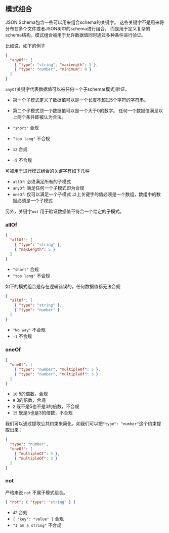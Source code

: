 ## 模式组合
JSON Schema包含一些可以用来组合schema的关键字。
这些关键字不是用来将分布在多个文件或者JSON树中的schema进行组合，
而是用于定义复杂的schema结构。模式组合被用于允许数据值同时通过多种条件进行验证。

比如说，如下的例子
```json
{
  "anyOf": [
    { "type": "string", "maxLength": 5 },
    { "type": "number", "minimum": 0 }
  ]
}
```
`anyOf`关键字代表数据值可以被任何一个子schema(模式)验证。
* 第一个子模式定义了数据值可以是一个长度不超过5个字符的字符串。
* 第二个子模式顶一个数据值可以是一个大于0的数字。
任何一个数据值满足以上两个条件即被认为合法。

* `"short"` 合规
* `"too long"` 不合规
* `12` 合规
* `-5` 不合规

可被用于进行模式组合的关键字有如下几种
* `allOf`: 必须满足所有的子模式
* `anyOf`: 满足任何一个子模式即为合规
* `oneOf`: 仅可以满足一个子模式
以上关键字的值必须是一个数组，数组中的数据必须是一个子模式

另外，关键字`not` 用于验证数据值不符合一个给定的子模式。

### allOf
```json
{
  "allOf": [
    { "type": "string" },
    { "maxLength": 5 }
  ]
}
```

* `"short"` 合规
* `"too long"` 不合规

如下的模式组合是存在逻辑错误的，任何数据值都无法合规
```json
{
  "allOf": [
    { "type": "string" },
    { "type": "number" }
  ]
}
```
* `"No way"` 不合规
* `-1` 不合规

### oneOf
```json
{
  "oneOf": [
    { "type": "number", "multipleOf": 5 },
    { "type": "number", "multipleOf": 3 }
  ]
}
```

* `10` 5的倍数，合规
* `9` 3的倍数，合规
* `2` 既不是5也不是3的倍数，不合规
* `15` 既是5也是3的倍数，不合规

我们可以通过提取公共约束来简化，如我们可以把`"type": "number"`这个约束提取出来：
```json
{
  "type": "number",
  "oneOf": [
    { "multipleOf": 5 },
    { "multipleOf": 3 }
  ]
}
```

### not
严格来说 `not` 不属于模式组合。
```json
{ "not": { "type": "string" } }
```
* `42` 合规
* `{ "key": "value" }` 合规
* `"I am a string"` 不合规
